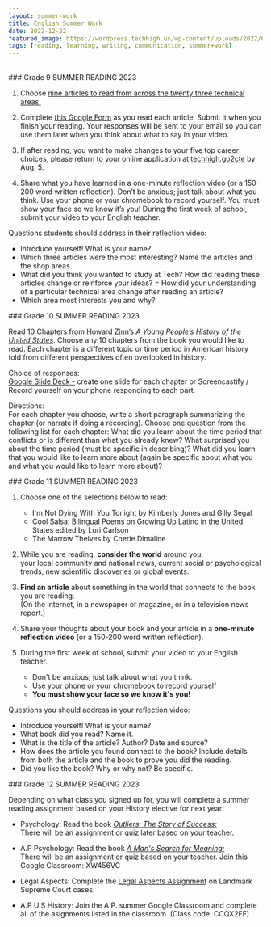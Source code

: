 ```yaml
---
layout: summer-work
title: English Summer Work
date: 2022-12-22
featured_image: https://wordpress.techhigh.us/wp-content/uploads/2022/05/English.webp
tags: [reading, learning, writing, communication, summer+work]
---
```

<div class="freshmen" markdown="1">
<br>
### Grade 9
SUMMER READING 2023

1. Choose [nine articles to read from across the twenty three technical areas.](https://drive.google.com/file/d/1D7p13GYLbwqJJHlRAwUOWJEwKhy3gF_b/view)<br>

2. Complete [this Google Form](https://docs.google.com/forms/d/e/1FAIpQLSeD0fjB_20zFSM_vztZymCQtGi-rpVo_FBGtxEnrxcVCRZOEA/viewform?usp=sf_link) as you read each article. Submit it when you finish your reading. Your responses will be sent to your email so you can use them later when you think about what to say in your video.

3. If after reading, you want to make changes to your five top career choices, please return to your online application at [techhigh.go2cte](techhigh.go2cte) by Aug. 5.<br>

4. Share what you have learned in a one-minute reflection video (or a 150-200 word written reflection). Don’t be anxious; just talk about what you think. Use your phone or your chromebook to record yourself. You must show your face so we know it’s you! During the first week of school, submit your video to your English teacher. 

Questions students should address in their reflection video:
- Introduce yourself! What is your name?
- Which three articles were the most interesting? Name the articles and the shop areas.
- What did you think you wanted to study at Tech? How did reading these articles change or reinforce your ideas?
= How did your understanding of a particular technical area change after reading an article?
- Which area most interests you and why?

</div>

<div class="sophomores" markdown="1">
### Grade 10
SUMMER READING 2023

Read 10 Chapters from [Howard Zinn’s <i>A Young People’s History of the United States</i>](https://drive.google.com/open?id=1xbmCl5lGoeU6YLmhtyC2bQzol3O7z3hH).
Choose any 10 chapters from the book you would like to read. Each chapter is a different topic or time period in American history told from different perspectives often overlooked in history.

Choice of responses:  
[Google Slide Deck -](https://docs.google.com/presentation/d/1jcv0f68bFe8CgGc3cusulWIbWn73_xLecrMr9IIyBms/edit#slide=id.g11a10adecac_0_88) create one slide for each chapter or
Screencastify / Record yourself on your phone responding to each part.

Directions: <br> For each chapter you choose, write a short paragraph summarizing the chapter (or narrate if doing a recording). Choose one question from the following list for each chapter:
What did you learn about the time period that conflicts or is different than what you already knew?
What surprised you about the time period (must be specific in describing)?
What did you learn that you would like to learn more about (again be specific about what you and what you would like to learn more about)?

</div>

<div class="juniors" markdown="1">
### Grade 11
SUMMER READING 2023

1. Choose one of the selections below to read:
    - I'm Not Dying With You Tonight by Kimberly Jones and Gilly Segal
    - Cool Salsa: Bilingual Poems on Growing Up Latino in the United States edited by Lori Carlson
    - The Marrow Theives by Cherie Dimaline

2. While you are reading, **consider the world** around you, <br>your local community and national news, current social or psychological trends, new scientific discoveries or global events.

3. **Find an article** about something in the world that connects to the book you are reading. <br>(On the internet, in a newspaper or magazine, or in a television news report.)

4. Share your thoughts about your book and your article in a **one-minute reflection video** (or a 150-200 word written reflection).

5. During the first week of school, submit your video to your English teacher.
    - Don't be anxious; just talk about what you think.
    - Use your phone or your chromebook to record yourself
    - **You must show your face so we know it's you!** 

Questions you should address in your reflection video:
- Introduce yourself! What is your name?
- What book did you read? Name it.
- What is the title of the article? Author? Date and source?
- How does the article you found connect to the book? Include details from both the article and the book to prove you did the reading.
- Did you like the book? Why or why not? Be specific.

</div>

<div class="seniors" markdown="1">
### Grade 12
SUMMER READING 2023

Depending on what class you signed up for, you will complete a summer reading assignment based on your History elective for next year: 

- Psychology: Read the book [<i>Outliers: The Story of Success:</i>](https://drive.google.com/file/d/11ZZZtwf45D1Dcf8i7LNkEDKXn3-ikR2D/view?usp=share_link)<br>There will be an assignment or quiz later based on your teacher.

- A.P Psychology: Read the book [<i>A Man's Search for Meaning:</i>](https://drive.google.com/file/d/1_z9-93fw1Zx-Jv7hrzY9VCYbmtM-2jhM/view?usp=share_link)<br>There will be an assignment or quiz based on your teacher. Join this Google Classroom: XW456VC

- Legal Aspects: Complete the [Legal Aspects Assignment](https://docs.google.com/document/d/1i-eIZfHx8_xGjqBV0axbHR85VbornLFA3EuXQ3Nsda8/edit?usp=sharing) on Landmark Supreme Court cases.

- A.P U.S History: Join the A.P. summer Google Classroom and complete all of the asignments listed in the classroom. (Class code: CCQX2FF)

<br>

</div>